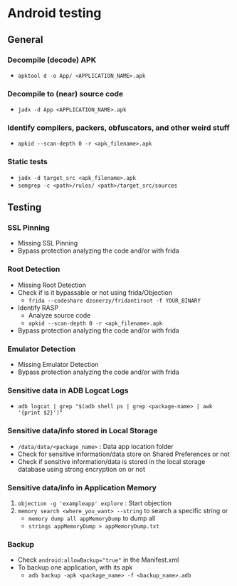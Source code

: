 # Android testing

## General

### Decompile (decode) APK

* `apktool d -o App/ <APPLICATION_NAME>.apk`

### Decompile to (near) source code

* `jadx -d App <APPLICATION_NAME>.apk`

### Identify compilers, packers, obfuscators, and other weird stuff

* `apkid --scan-depth 0 -r <apk_filename>.apk`

### Static tests

* `jadx -d target_src <apk_filename>.apk`
* `semgrep -c <path>/rules/ <path>/target_src/sources`

## Testing

### SSL Pinning

* Missing SSL Pinning
* Bypass protection analyzing the code and/or with frida

### Root Detection

* Missing Root Detection
* Check if is it bypassable or not using frida/Objection
  * `frida --codeshare dzonerzy/fridantiroot -f YOUR_BINARY`
* Identify RASP
  * Analyze source code
  * `apkid --scan-depth 0 -r <apk_filename>.apk`
* Bypass protection analyzing the code and/or with frida

### Emulator Detection

* Missing Emulator Detection
* Bypass protection analyzing the code and/or with frida

### Sensitive data in ADB Logcat Logs

* `adb logcat | grep "$(adb shell ps | grep <package-name> | awk '{print $2}')"`

### Sensitive data/info stored in Local Storage

* `/data/data/<package_name>` : Data app location folder
* Check for sensitive information/data store on Shared Preferences or not
* Check if sensitive information/data is stored in the local storage database using strong encryption on or not

### Sensitive data/info in Application Memory

1. `objection -g 'exampleapp' explore` : Start objection
2. `memory search <where_you_want> --string` to search a specific string or
   * `memory dump all appMemoryDump` to dump all
   * `strings appMemoryDump > appMemoryDump.txt`

### Backup

* Check `android:allowBackup="true"` in the Manifest.xml
* To backup one application, with its apk
  * `adb backup -apk <package_name> -f <backup_name>.adb`
